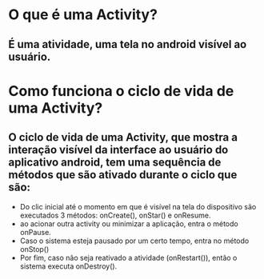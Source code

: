 # O que é uma Activity?
## É uma atividade, uma tela no android visível ao usuário.
##
# Como funciona o ciclo de vida de uma Activity?
## O ciclo de vida de uma Activity, que mostra a interação visível da interface ao usuário do aplicativo android, tem uma sequência de métodos que são ativado durante o ciclo que são:
- Do clic inicial até o momento em que é visível na tela do dispositivo são executados 3 métodos: onCreate(), onStar() e onResume.
- ao acionar outra activity ou minimizar a aplicação, entra o método onPause.
- Caso o sistema esteja pausado por um certo tempo, entra no método onStop()
- Por fim, caso não seja reativado a atividade (onRestart()), então o sistema executa onDestroy().
##

